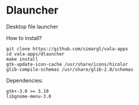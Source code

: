 Dlauncher
=======

Desktop file launcher

How to install?
````
git clone https://github.com/simargl/vala-apps
cd vala-apps/dlauncher
make install
gtk-update-icon-cache /usr/share/icons/hicolor
glib-compile-schemas /usr/share/glib-2.0/schemas
````
Dependencies:
````
gtk+-3.0 >= 3.10
libgnome-menu-3.0
````
